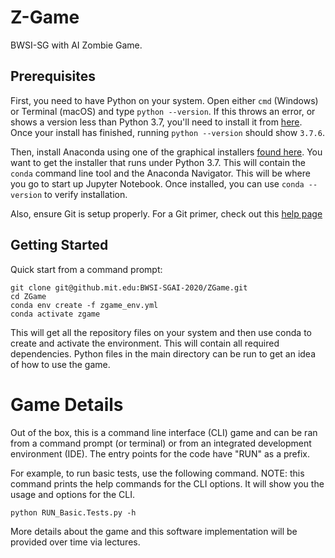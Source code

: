 # Z-Game

BWSI-SG with AI Zombie Game.

## Prerequisites

First, you need to have Python on your system. Open either `cmd` (Windows) or Terminal (macOS) and type `python --version`. 
If this throws an error, or shows a version less than Python 3.7, 
you'll need to install it from [here](https://www.python.org/downloads/release/python-376/).
 Once your install has finished, running `python --version` should show `3.7.6`.

Then, install Anaconda using one of the graphical 
installers [found here](https://www.anaconda.com/products/individual). 
You want to get the installer that runs under Python 3.7. 
This will contain the `conda` command line tool and the Anaconda Navigator. 
This will be where you go to start up Jupyter Notebook. 
Once installed, you can use `conda --version` to verify installation.

Also, ensure Git is setup properly. For a Git primer, check out this [help page](https://docs.github.com/en/github/getting-started-with-github/set-up-git)

## Getting Started
Quick start from a command prompt:
```
git clone git@github.mit.edu:BWSI-SGAI-2020/ZGame.git
cd ZGame
conda env create -f zgame_env.yml
conda activate zgame
```

This will get all the repository files on your system and then use conda to create and 
activate the environment. This will contain all required dependencies. 
Python files in the main directory can be run to get an idea of how to use the game.

# Game Details
Out of the box, this is a command line interface (CLI) game and can be ran from a command prompt (or terminal) or 
from an integrated development environment (IDE). The entry points for the code have "RUN" as a prefix.

For example, to run basic tests, use the following command. NOTE: this command prints the help commands
for the CLI options. It will show you the usage and options for the CLI.
```
python RUN_Basic.Tests.py -h
```

More details about the game and this software implementation will be provided over time via lectures.
